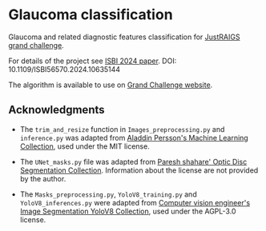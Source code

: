 # Glaucoma classification
Glaucoma and related diagnostic features classification for [JustRAIGS grand challenge](https://justraigs.grand-challenge.org/justraigs/).

For details of the project see [ISBI 2024 paper](https://github.com/TomaszKubrak/Glaucoma_classification_JustRAIGS/blob/main/ISBI24_paper_1625_camera_ready.pdf).
DOI: 10.1109/ISBI56570.2024.10635144

The algorithm is available to use on [Grand Challenge website](https://grand-challenge.org/algorithms/justraigs_v1/).


## Acknowledgments
- The `trim_and_resize` function in `Images_preprocessing.py` and `inference.py` was adapted from [Aladdin Persson's Machine Learning Collection](https://github.com/aladdinpersson/Machine-Learning-Collection/tree/master/ML/Kaggles/DiabeticRetinopathy), used under the MIT license.

- The `UNet_masks.py` file was adapted from [Paresh shahare' Optic Disc Segmentation Collection](https://github.com/Paresh-shahare/Optic-Disc-Segmentation). Information about the license are not provided by the author. 

- The `Masks_preprocessing.py`, `YoloV8_training.py` and `YoloV8_inferences.py` were adapted from [Computer vision engineer's Image Segmentation YoloV8 Collection](https://github.com/computervisioneng/image-segmentation-yolov8), used under the AGPL-3.0 license.
